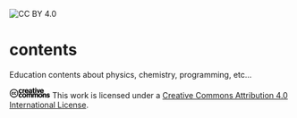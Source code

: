 ![CC BY 4.0](https://img.shields.io/badge/License-CC%20BY%204.0-lightgrey.svg)

# contents
Education contents about physics, chemistry, programming, etc...

<img src="cc.logo.png" height="20"/> This work is licensed under a [Creative Commons Attribution 4.0 International License](https://creativecommons.org/licenses/by/4.0/).
